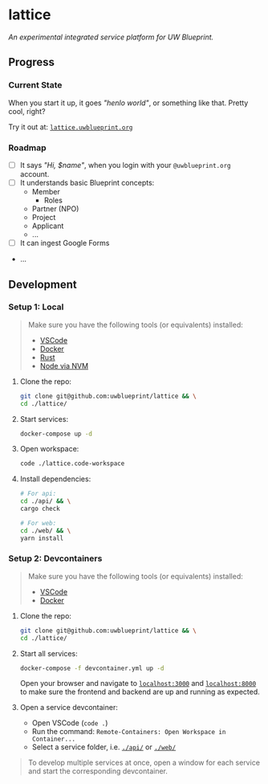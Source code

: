 # lattice

_An experimental integrated service platform for UW Blueprint._

## Progress

### Current State

When you start it up, it goes _"henlo world"_, or something like that. Pretty
cool, right?

Try it out at: [`lattice.uwblueprint.org`](https://lattice.uwblueprint.org)

### Roadmap

- [ ] It says _"Hi, $name"_, when you login with your `@uwblueprint.org` account.
- [ ] It understands basic Blueprint concepts:
  - Member
    - Roles
  - Partner (NPO)
  - Project
  - Applicant
  - ...
- [ ] It can ingest Google Forms
- ...

## Development

### Setup 1: Local

> Make sure you have the following tools (or equivalents) installed:
>
> - [VSCode](https://code.visualstudio.com/)
> - [Docker](https://www.docker.com/get-started)
> - [Rust](https://www.rust-lang.org/tools/install)
> - [Node via NVM](https://github.com/nvm-sh/nvm#installing-and-updating)

1. Clone the repo:

   ```bash
   git clone git@github.com:uwblueprint/lattice && \
   cd ./lattice/
   ```

2. Start services:

   ```bash
   docker-compose up -d
   ```

3. Open workspace:

   ```bash
   code ./lattice.code-workspace
   ```

4. Install dependencies:

   ```bash
   # For api:
   cd ./api/ && \
   cargo check

   # For web:
   cd ./web/ && \
   yarn install
   ```

### Setup 2: Devcontainers

> Make sure you have the following tools (or equivalents) installed:
>
> - [VSCode](https://code.visualstudio.com/)
> - [Docker](https://www.docker.com/get-started)

1. Clone the repo:

   ```bash
   git clone git@github.com:uwblueprint/lattice && \
   cd ./lattice/
   ```

2. Start all services:

   ```bash
   docker-compose -f devcontainer.yml up -d
   ```

   Open your browser and navigate to [`localhost:3000`](http://localhost:3000) and [`localhost:8000`](http://localhost:8000) to make sure the frontend and backend are up and running as expected.

3. Open a service devcontainer:

   - Open VSCode (`code .`)
   - Run the command: `Remote-Containers: Open Workspace in Container...`
   - Select a service folder, i.e. [`./api/`](./api/) or [`./web/`](./web/)

> To develop multiple services at once, open a window for each service and
> start the corresponding devcontainer.
